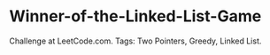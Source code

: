 # Winner-of-the-Linked-List-Game
Challenge at LeetCode.com. Tags: Two Pointers, Greedy, Linked List.
